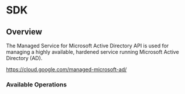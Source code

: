 # SDK

## Overview

The Managed Service for Microsoft Active Directory API is used for managing a highly available, hardened service running Microsoft Active Directory (AD).

<https://cloud.google.com/managed-microsoft-ad/>
### Available Operations

